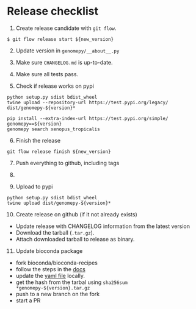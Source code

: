 # Release checklist

1. Create release candidate with `git flow`.

```
$ git flow release start ${new_version} 
```

2. Update version in `genomepy/__about__.py`

3. Make sure `CHANGELOG.md` is up-to-date.

4. Make sure all tests pass.

5. Check if release works on pypi

```
python setup.py sdist bdist_wheel
twine upload --repository-url https://test.pypi.org/legacy/ dist/genomepy-${version}*

pip install --extra-index-url https://test.pypi.org/simple/ genomepy==${version}
genomepy search xenopus_tropicalis
```

6. Finish the release

```
git flow release finish ${new_version}
```

7. Push everything to github, including tags

8. <transfer to main repo>
  
9. Upload to pypi

```
python setup.py sdist bdist_wheel
twine upload dist/genomepy-${version}*
```

10. Create release on github (if it not already exists)

* Update release with CHANGELOG information from the latest version
* Download the tarball (`.tar.gz`). 
* Attach downloaded tarball to release as binary.

11. Update bioconda package

* fork bioconda/bioconda-recipes
* follow the steps in the [docs](https://bioconda.github.io/contributor/workflow.html)
* update the [yaml file](https://github.com/bioconda/bioconda-recipes/blob/master/recipes/genomepy/meta.yaml) locally. 
* get the hash from the tarbal using `sha256sum *genomepy-${version}.tar.gz`
* push to a new branch on the fork
* start a PR

